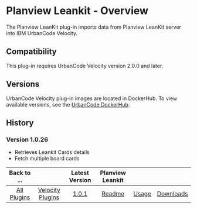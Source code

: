 
# Planview Leankit - Overview

The Planview LeanKit plug-in imports data from Planview LeanKit server into IBM UrbanCode Velocity.


## Compatibility

This plug-in requires UrbanCode Velocity version 2.0.0 and later.

## Versions

UrbanCode Velocity plug-in images are located in DockerHub. To view available versions, see the [UrbanCode
DockerHub](https://hub.docker.com/r/urbancode/ucv-ext-leankit/tags).

## History

### Version 1.0.26

* Retrieves Leankit Cards details
* Fetch multiple board cards

|Back to ...||Latest Version|Planview Leankit |||
| :---: | :---: | :---: | :---: | :---: | :---: |
|[All Plugins](../../index.md)|[Velocity Plugins](../README.md)|[1.0.1](https://raw.githubusercontent.com/UrbanCode/IBM-UCV-PLUGINS/main/files/ucv-ext-leankit/ucv-ext-leankit:1.0.1.tar.7z.001)|[Readme](README.md)|[Usage](usage.md)|[Downloads](downloads.md)|
